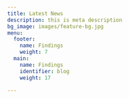 ```yaml
---
title: Latest News
description: this is meta description
bg_image: images/feature-bg.jpg
menu:
  footer:
    name: Findings
    weight: 7
  main:
    name: Findings
    identifier: blog
    weight: 17

---
```

